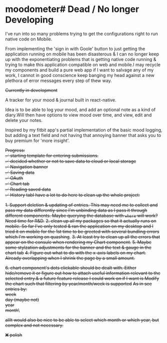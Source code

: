 
# moodometer# Dead / No longer Developing

I've run into so many problems trying to get the configurations right to run native code on Mobile.


From implementing the 'sign in with Goole' button to just getting the application running on mobile has been disasterous & I can no longer keep up with the exponentiating problems that is getting native code running & trying to make this application compatible on web and mobile.I may recycle my components and build a pure web app if I want to salvage any of my work, I cannot in good conscience keep banging my head against a new plethora of error messages every step of thew way.

~~Currently in development~~

A tracker for your mood & journal built in react-native.

Idea is to be able to log your mood, and add an optional note as a kind of diary.Will then have options to view mood over time, and view, edit and delete your notes.

Inspired by my fitbit app's partial implementation of the basic mood logging, but adding a text field and not having that annoying banner that asks you to buy premium for 'more insight'.

~~Progress:~~\
~~✅ starting template for entering submissions.~~\
~~✅ decided whether or not to save data to cloud or local storage~~\
~~✅ Navigation banner~~ \
~~✅ Saving data~~\
~~✅ OAuth~~\
~~✅ Chart tab~~\
~~✅ Reading saved data~~\
~~✅ History tabI have a lot to do here to clean up the whole project:~~

~~1. Support deletion & updating of entries. This may need me to collect and pass my data differently since I'm unbinding data as I pass it through different components. Maybe querying the database with `where` will work? Need time for R&D.~~
~~2. clean up all my packages so that it actually runs on mobile. So far I've only tested & ran the application on my desktop and I tried it on mobile for the 1st time to be greeted with several bundling errors which I'm working on quashing~~.
~~3. At least try to clean up all the errors that appear on the consule when rendering my Chart component.~~
~~5. Maybe some stylzation adjustments for the banner and the text & gauge in the chart tab~~
~~4. Figure out what to do with the x-axis labels on my chart. Already overlapping when I shrink the page by a small amount.~~

~~6. chart component's dots clickable should be dealt with. Either hide/remove it or figure out how to attach useful information relevant to the selected entry.& a future feature release I could work on if I want is Modify the chart such that filtering by year/month/week is supported~~
~~As in see entries by:~~\
~~week~~\
~~day (maybe not)~~\
~~year~~\
~~month~~\

~~allIt would also be nice to be able to select which month or which year, but complex and not necessary.~~

~~❌ polish~~

